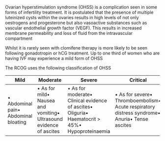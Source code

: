 Ovarian hyperstimulation syndrome (OHSS) is a complication seen in some forms of infertility treatment. It is postulated that the presence of multiple luteinized cysts within the ovaries results in high levels of not only oestrogens and progesterone but also vasoactive substances such as vascular endothelial growth factor (VEGF). This results in increased membrane permeability and loss of fluid from the intravascular compartment  
  
Whilst it is rarely seen with clomifene therapy is more likely to be seen following gonadotropin or hCG treatment. Up to one third of women who are having IVF may experience a mild form of OHSS  
  
The RCOG uses the following classification of OHSS  
  


| **Mild** | **Moderate** | **Severe** | **Critical** |
| --- | --- | --- | --- |
| • Abdominal pain• Abdominal bloating | • As for mild• Nausea and vomiting• Ultrasound evidence of ascites | • As for moderate• Clinical evidence of ascites• Oliguria• Haematocrit \> 45%• Hypoproteinaemia | • As for severe• Thromboembolism• Acute respiratory distress syndrome• Anuria• Tense ascites |

